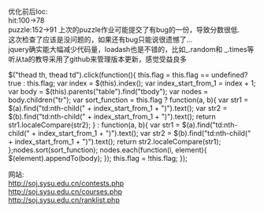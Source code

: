优化前后loc:  
hit:100->78  
puzzle:152->91
上次的puzzle作业可能提交了有bug的一份，导致分数很低.  
这次检查了应该是没问题的，如果还有bug只能说很遗憾了...  
jquery确实能大幅减少代码量，loadash也是不错的，比如_.random和 _.times等  
听从ta的教导采用了github来管理版本更新，感觉受益良多

$("thead th, thead td").click(function(){ this.flag = this.flag == undefined? true : this.flag; var index = $(this).index(); var index_start_from_1 = index + 1; var body = $(this).parents("table").find("tbody"); var nodes = body.children("tr"); var sort_function = this.flag ? function(a, b){ var str1 = $(a).find("td:nth-child(" + index_start_from_1 + ")").text(); var str2 = $(b).find("td:nth-child(" + index_start_from_1 + ")").text(); return str1.localeCompare(str2); } : function(a, b){ var str1 = $(a).find("td:nth-child(" + index_start_from_1 + ")").text(); var str2 = $(b).find("td:nth-child(" + index_start_from_1 + ")").text(); return str2.localeCompare(str1); };nodes.sort(sort_function); nodes.each(function(i, element){ $(element).appendTo(body); }); this.flag = !this.flag; });

网站:  
http://soj.sysu.edu.cn/contests.php  
http://soj.sysu.edu.cn/courses.php  
http://soj.sysu.edu.cn/ranklist.php